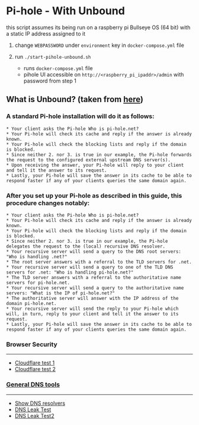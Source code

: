 # Pi-hole - With Unbound 
this script assumes its being run on a raspberry pi Bullseye OS (64 bit) with a static IP address assigned to it

1. change `WEBPASSWORD` under `environment` key in `docker-compose.yml` file

2. run `./start-pihole-unbound.sh`
   * runs `docker-compose.yml` file
   * pihole UI accessible on `http://<raspberry_pi_ipaddr>/admin` with password from step 1 


## What is Unbound? (taken from [here](https://docs.pi-hole.net/guides/dns/unbound/))

### A standard Pi-hole installation will do it as follows:

    * Your client asks the Pi-hole Who is pi-hole.net?
    * Your Pi-hole will check its cache and reply if the answer is already known.
    * Your Pi-hole will check the blocking lists and reply if the domain is blocked.
    * Since neither 2. nor 3. is true in our example, the Pi-hole forwards the request to the configured external upstream DNS server(s).
    * Upon receiving the answer, your Pi-hole will reply to your client and tell it the answer to its request.
    * Lastly, your Pi-hole will save the answer in its cache to be able to respond faster if any of your clients queries the same domain again.


### After you set up your Pi-hole as described in this guide, this procedure changes notably:

    * Your client asks the Pi-hole Who is pi-hole.net?
    * Your Pi-hole will check its cache and reply if the answer is already known.
    * Your Pi-hole will check the blocking lists and reply if the domain is blocked.
    * Since neither 2. nor 3. is true in our example, the Pi-hole delegates the request to the (local) recursive DNS resolver.
    * Your recursive server will send a query to the DNS root servers: "Who is handling .net?"
    * The root server answers with a referral to the TLD servers for .net.
    * Your recursive server will send a query to one of the TLD DNS servers for .net: "Who is handling pi-hole.net?"
    * The TLD server answers with a referral to the authoritative name servers for pi-hole.net.
    * Your recursive server will send a query to the authoritative name servers: "What is the IP of pi-hole.net?"
    * The authoritative server will answer with the IP address of the domain pi-hole.net.
    * Your recursive server will send the reply to your Pi-hole which will, in turn, reply to your client and tell it the answer to its request.
    * Lastly, your Pi-hole will save the answer in its cache to be able to respond faster if any of your clients queries the same domain again.


### Browser Security
---

* [Cloudflare test 1](https://www.cloudflare.com/ssl/encrypted-sni/#dns)
* [Cloudflare test 2](https://1.1.1.1/help)



### [General DNS tools](https://www.routersecurity.org/testdns.php)
---

* [Show DNS resolvers](https://dnscheck.tools/)
* [DNS Leak Test](https://www.perfect-privacy.com/en/tests/dns-leaktest)
* [DNS Leak Test2](https://www.dnsleaktest.com/)